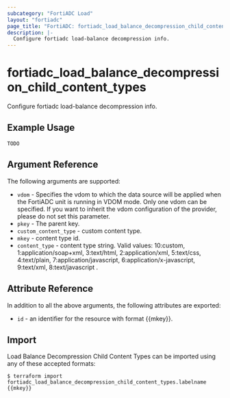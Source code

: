 ```yaml
---
subcategory: "FortiADC Load"
layout: "fortiadc"
page_title: "FortiADC: fortiadc_load_balance_decompression_child_content_types"
description: |-
  Configure fortiadc load-balance decompression info.
---
```


# fortiadc_load_balance_decompression_child_content_types
Configure fortiadc load-balance decompression info.

## Example Usage
```hcl
TODO
```

## Argument Reference

The following arguments are supported:

* `vdom` - Specifies the vdom to which the data source will be applied when the FortiADC unit is running in VDOM mode. Only one vdom can be specified. If you want to inherit the vdom configuration of the provider, please do not set this parameter.
* `pkey` - The parent key.
* `custom_content_type` - custom content type.
* `mkey` - content type id. 
* `content_type` - content type string. Valid values: 10:custom, 1:application/soap+xml, 3:text/html, 2:application/xml, 5:text/css, 4:text/plain, 7:application/javascript, 6:application/x-javascript, 9:text/xml, 8:text/javascript .

## Attribute Reference

In addition to all the above arguments, the following attributes are exported:
* `id` - an identifier for the resource with format {{mkey}}.

## Import
 Load Balance Decompression Child Content Types can be imported using any of these accepted formats:
```
$ terraform import fortiadc_load_balance_decompression_child_content_types.labelname {{mkey}}
```

